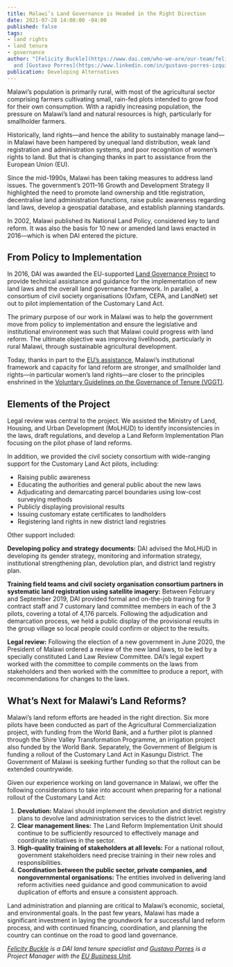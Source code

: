 ```yaml
---
title: Malawi’s Land Governance is Headed in the Right Direction
date: 2021-07-28 14:08:00 -04:00
published: false
tags:
- land rights
- land tenure
- governance
author: "[Felicity Buckle](https://www.dai.com/who-we-are/our-team/felicity-buckle)
  and [Gustavo Porres](https://www.linkedin.com/in/gustavo-porres-izquierdo-62919679/)"
publication: Developing Alternatives
---
```


Malawi’s population is primarily rural, with most of the agricultural sector comprising farmers cultivating small, rain-fed plots intended to grow food for their own consumption. With a rapidly increasing population, the pressure on Malawi’s land and natural resources is high, particularly for smallholder farmers.

Historically, land rights—and hence the ability to sustainably manage land—in Malawi have been hampered by unequal land distribution, weak land registration and administration systems, and poor recognition of women’s rights to land. But that is changing thanks in part to assistance from the European Union (EU).






Since the mid-1990s, Malawi has been taking measures to address land issues. The government’s 2011–16 Growth and Development Strategy II highlighted the need to promote land ownership and title registration, decentralise land administration functions, raise public awareness regarding land laws, develop a geospatial database, and establish planning standards.

In 2002, Malawi published its National Land Policy, considered key to land reform. It was also the basis for 10 new or amended land laws enacted in 2016—which is when DAI entered the picture.

## From Policy to Implementation

In 2016, DAI was awarded the EU-supported [Land Governance Project](https://www.dai.com/our-work/projects/malawi-technical-cooperation-to-strengthen-national-capacity-in-implementing-land-policies-and-laws-efficiently-and-effectively-land-governance) to provide technical assistance and guidance for the implementation of new land laws and the overall land governance framework. In parallel, a consortium of civil society organisations (Oxfam, CEPA, and LandNet) set out to pilot implementation of the Customary Land Act. 

The primary purpose of our work in Malawi was to help the government move from policy to implementation and ensure the legislative and institutional environment was such that Malawi could progress with land reform. The ultimate objective was improving livelihoods, particularly in rural Malawi, through sustainable agricultural development.

Today, thanks in part to the [EU’s assistance](https://www.dai.com/uploads/Malawi%20Land%20brochure%20A4%20%28pages%29_Final.pdf), Malawi’s institutional framework and capacity for land reform are stronger, and smallholder land rights—in particular women’s land rights—are closer to the principles enshrined in the [Voluntary Guidelines on the Governance of Tenure (VGGT)](http://www.fao.org/policy-support/mechanisms/mechanisms-details/en/c/448858/).

## Elements of the Project

Legal review was central to the project. We assisted the Ministry of Land, Housing, and Urban Development (MoLHUD) to identify inconsistencies in the laws, draft regulations, and develop a Land Reform Implementation Plan focusing on the pilot phase of land reforms.

In addition, we provided the civil society consortium with wide-ranging support for the Customary Land Act pilots, including:

* Raising public awareness
* Educating the authorities and general public about the new laws
* Adjudicating and demarcating parcel boundaries using low-cost surveying methods
* Publicly displaying provisional results
* Issuing customary estate certificates to landholders
* Registering land rights in new district land registries

Other support included:

**Developing policy and strategy documents:** DAI advised the MoLHUD in developing its gender strategy, monitoring and information strategy, institutional strengthening plan, devolution plan, and district land registry plan.

**Training field teams and civil society organisation consortium partners in systematic land registration using satellite imagery:** Between February and September 2019, DAI provided formal and on-the-job training for 9 contract staff and 7 customary land committee members in each of the 3 pilots, covering a total of 4,176 parcels. Following the adjudication and demarcation process, we held a public display of the provisional results in the group village so local people could confirm or object to the results.

**Legal review:** Following the election of a new government in June 2020, the President of Malawi ordered a review of the new land laws, to be led by a specially constituted Land Law Review Committee. DAI’s legal expert worked with the committee to compile comments on the laws from stakeholders and then worked with the committee to produce a report, with recommendations for changes to the laws.

## What’s Next for Malawi’s Land Reforms?

Malawi’s land reform efforts are headed in the right direction. Six more pilots have been conducted as part of the Agricultural Commercialization project, with funding from the World Bank, and a further pilot is planned through the Shire Valley Transformation Programme, an irrigation project also funded by the World Bank. Separately, the Government of Belgium is funding a rollout of the Customary Land Act in Kasungu District. The Government of Malawi is seeking further funding so that the rollout can be extended countrywide.

Given our experience working on land governance in Malawi, we offer the following considerations to take into account when preparing for a national rollout of the Customary Land Act:

1. **Devolution:** Malawi should implement the devolution and district registry plans to devolve land administration services to the district level.
1. **Clear management lines:** The Land Reform Implementation Unit should continue to be sufficiently resourced to effectively manage and coordinate initiatives in the sector.
1. **High-quality training of stakeholders at all levels:** For a national rollout, government stakeholders need precise training in their new roles and responsibilities.
1. **Coordination between the public sector, private companies, and nongovernmental organisations:** The entities involved in delivering land reform activities need guidance and good communication to avoid duplication of efforts and ensure a consistent approach. 

Land administration and planning are critical to Malawi’s economic, societal, and environmental goals. In the past few years, Malawi has made a significant investment in laying the groundwork for a successful land reform process, and with continued financing, coordination, and planning the country can continue on the road to good land governance.

*[Felicity Buckle](https://www.dai.com/who-we-are/our-team/felicity-buckle) is a DAI land tenure specialist and [Gustavo Porres](https://www.linkedin.com/in/gustavo-porres-izquierdo-62919679/) is a Project Manager with the [EU Business Unit](https://www.dai.com/who-we-are/global-reach/european-union).*